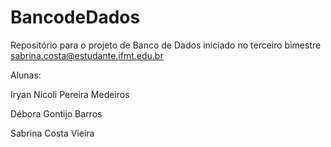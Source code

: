 # BancodeDados
Repositório para o projeto de Banco de Dados iniciado no terceiro bimestre 
sabrina.costa@estudante.ifmt.edu.br

Alunas:

Iryan Nicoli Pereira Medeiros 

Débora Gontijo Barros 

Sabrina Costa Vieira
